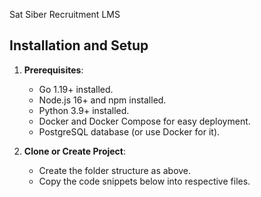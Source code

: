 Sat Siber Recruitment LMS

## Installation and Setup
1. **Prerequisites**:
   - Go 1.19+ installed.
   - Node.js 16+ and npm installed.
   - Python 3.9+ installed.
   - Docker and Docker Compose for easy deployment.
   - PostgreSQL database (or use Docker for it).

2. **Clone or Create Project**:
   - Create the folder structure as above.
   - Copy the code snippets below into respective files.
